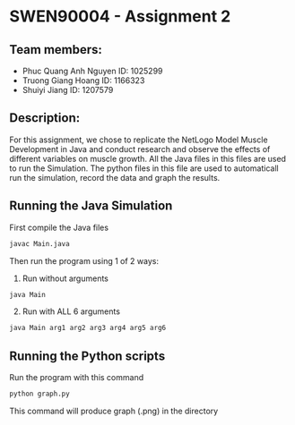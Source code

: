 # SWEN90004 - Assignment 2
## Team  members:
- Phuc Quang Anh Nguyen ID: 1025299
- Truong Giang Hoang ID: 1166323
- Shuiyi Jiang ID: 1207579

## Description:
For this assignment, we chose to replicate the NetLogo Model Muscle Development in Java and conduct research and observe the effects of different variables on muscle growth. All the Java files in this files are used to run the Simulation. The python files in this file are used to automaticall run the simulation, record the data and graph the results. 
## Running the Java Simulation
First compile the Java files

```sh
javac Main.java
```
Then run the program using 1 of 2 ways:

1. Run without arguments

```sh
java Main
```
2. Run with ALL 6 arguments

```sh
java Main arg1 arg2 arg3 arg4 arg5 arg6
```
## Running the Python scripts
Run the program with this command
```sh
python graph.py
```
This command will produce graph (.png) in the directory